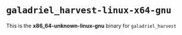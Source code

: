 # `galadriel_harvest-linux-x64-gnu`

This is the **x86_64-unknown-linux-gnu** binary for `galadriel_harvest`
